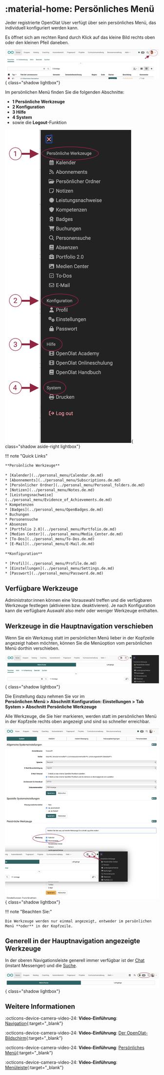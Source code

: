 # :material-home: Persönliches Menü

Jeder registrierte OpenOlat User verfügt über sein persönliches Menü, das individuell konfiguriert werden kann.

Es öffnet sich am rechten Rand durch Klick auf das kleine Bild rechts oben oder den kleinen Pfeil daneben.

![pers_menu1_v1_de.png](assets/pers_menu1_v1_de.png){ class="shadow lightbox"}

Im persönlichen Menü finden Sie die folgenden Abschnitte:

* **1 Persönliche Werkzeuge** 
* **2 Konfiguration**
* **3 Hilfe**
* **4 System** 
* sowie die **Logout**-Funktion

![pers_menu2_v2_de.png](assets/pers_menu2_v2_de.png){ class="shadow aside-right lightbox"}

!!! note "Quick Links"

    **Persönliche Werkzeuge**

    * [Kalender](../personal_menu/Calendar.de.md)
    * [Abonnements](../personal_menu/Subscriptions.de.md)
    * [Persönlicher Ordner](../personal_menu/Personal_folders.de.md)
    * [Notizen](../personal_menu/Notes.de.md)
    * [Leistungsnachweise](../personal_menu/Evidence_of_Achievements.de.md)
    * Kompetenzen
    * [Badges](../personal_menu/OpenBadges.de.md)
    * Buchungen
    * Personensuche
    * Absenzen
    * [Portfolio 2.0](../personal_menu/Portfolio.de.md)
    * [Medien Center](../personal_menu/Media_Center.de.md)
    * [To-Dos](../personal_menu/To-Dos.de.md)
    * [E-Mail](../personal_menu/E-Mail.de.md)

    **Konfiguration**

    * [Profil](../personal_menu/Profile.de.md)
    * [Einstellungen](../personal_menu/Settings.de.md)
    * [Passwort](../personal_menu/Password.de.md)


## Verfügbare Werkzeuge

Administrator:innen können eine Vorauswahl treffen und die verfügbaren Werkzeuge festlegen (aktivieren bzw. deaktivieren).
Je nach Konfiguration kann die verfügbare Auswahl also mehr oder weniger Werkzeuge enthalten.

## Werkzeuge in die Hauptnavigation verschieben

Wenn Sie ein Werkzeug statt im persönlichen Menü lieber in der Kopfzeile angezeigt haben möchten, können Sie die Menüoption vom persönlichen Menü dorthin verschieben. 

![pers_menu_moved_tool_v1_de.png](assets/pers_menu_moved_tool_v1_de.png){ class="shadow lightbox"}

Die Einstellung dazu nehmen Sie vor im<br>
**Persönlichen Menü > Abschnitt Konfiguration: Einstellungen > Tab System > Abschnitt Persönliche Werkzeuge**

Alle Werkzeuge, die Sie hier markieren, werden statt im persönlichen Menü in der Kopfzeile rechts oben angezeigt und sind so schneller erreichbar. 

![pers_menu_move_item_v1_de.png](assets/pers_menu_move_item_v1_de.png){ class="shadow lightbox"}

!!! note "Beachten Sie:"

    Die Werkzeuge werden nur einmal angezeigt, entweder im persönlichen Menü **oder** in der Kopfzeile.


## Generell in der Hauptnavigation angezeigte Werkzeuge

In der oberen Navigationsleiste generell immer verfügbar ist der [Chat](../basic_concepts/Chat.de.md) (instant Messenger) und die [Suche](../basic_concepts/Full_Text_Search.de.md).

![pers_menu_chat_suche_v1_de.png](assets/pers_menu_chat_suche_v1_de.png){ class="shadow lightbox"}


## Weitere Informationen

:octicons-device-camera-video-24: **Video-Einführung**: [Navigation](<https://www.youtube.com/embed/kxfVVbfDXMw>){:target="_blank”}

:octicons-device-camera-video-24: **Video-Einführung**: [Der OpenOlat-Bildschirm](<https://www.youtube.com/embed/WbD6ZSgZ02Y>){:target="_blank”}

:octicons-device-camera-video-24: **Video-Einführung**: [Persönliches Menü](<https://www.youtube.com/embed/VxK1EKV7_rc>){:target="_blank”}

:octicons-device-camera-video-24: **Video-Einführung**: [Menüleiste](<https://www.youtube.com/embed/_abUlsfmBcs>){:target="_blank”}
